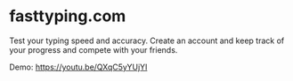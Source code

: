 # fasttyping.com
Test your typing speed and accuracy.
Create an account and keep track of your progress and compete with your friends.

Demo:
https://youtu.be/QXqC5yYUjYI
